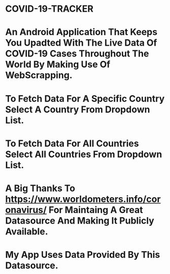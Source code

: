 # COVID-19-TRACKER

# An Android Application That Keeps You Upadted With The Live Data Of COVID-19 Cases Throughout The World By Making Use Of WebScrapping.
# To Fetch Data For A Specific Country Select A Country From Dropdown List. 
# To Fetch Data For All Countries Select All Countries From Dropdown List.
# A Big Thanks To https://www.worldometers.info/coronavirus/ For Maintaing A Great Datasource And Making It Publicly Available.
# My App Uses Data Provided By This Datasource.
